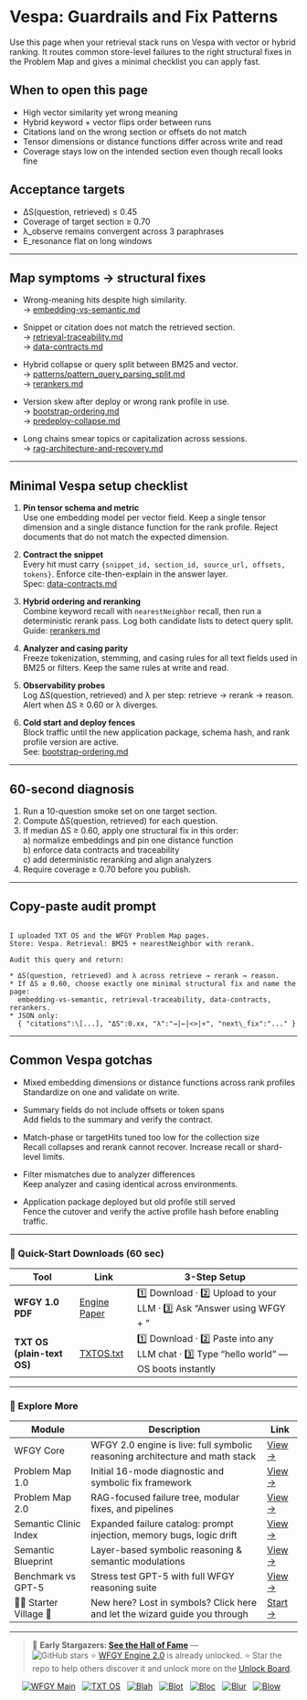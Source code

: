 # Vespa: Guardrails and Fix Patterns

Use this page when your retrieval stack runs on Vespa with vector or hybrid ranking. It routes common store-level failures to the right structural fixes in the Problem Map and gives a minimal checklist you can apply fast.

## When to open this page

- High vector similarity yet wrong meaning  
- Hybrid keyword + vector flips order between runs  
- Citations land on the wrong section or offsets do not match  
- Tensor dimensions or distance functions differ across write and read  
- Coverage stays low on the intended section even though recall looks fine

## Acceptance targets

- ΔS(question, retrieved) ≤ 0.45  
- Coverage of target section ≥ 0.70  
- λ_observe remains convergent across 3 paraphrases  
- E_resonance flat on long windows

---

## Map symptoms → structural fixes

- Wrong-meaning hits despite high similarity.  
  → [embedding-vs-semantic.md](https://github.com/onestardao/WFGY/blob/main/ProblemMap/embedding-vs-semantic.md)

- Snippet or citation does not match the retrieved section.  
  → [retrieval-traceability.md](https://github.com/onestardao/WFGY/blob/main/ProblemMap/retrieval-traceability.md)  
  → [data-contracts.md](https://github.com/onestardao/WFGY/blob/main/ProblemMap/data-contracts.md)

- Hybrid collapse or query split between BM25 and vector.  
  → [patterns/pattern_query_parsing_split.md](https://github.com/onestardao/WFGY/blob/main/ProblemMap/patterns/pattern_query_parsing_split.md)  
  → [rerankers.md](https://github.com/onestardao/WFGY/blob/main/ProblemMap/rerankers.md)

- Version skew after deploy or wrong rank profile in use.  
  → [bootstrap-ordering.md](https://github.com/onestardao/WFGY/blob/main/ProblemMap/bootstrap-ordering.md)  
  → [predeploy-collapse.md](https://github.com/onestardao/WFGY/blob/main/ProblemMap/predeploy-collapse.md)

- Long chains smear topics or capitalization across sessions.  
  → [rag-architecture-and-recovery.md](https://github.com/onestardao/WFGY/blob/main/ProblemMap/rag-architecture-and-recovery.md)

---

## Minimal Vespa setup checklist

1) **Pin tensor schema and metric**  
   Use one embedding model per vector field. Keep a single tensor dimension and a single distance function for the rank profile. Reject documents that do not match the expected dimension.

2) **Contract the snippet**  
   Every hit must carry `{snippet_id, section_id, source_url, offsets, tokens}`. Enforce cite-then-explain in the answer layer.  
   Spec: [data-contracts.md](https://github.com/onestardao/WFGY/blob/main/ProblemMap/data-contracts.md)

3) **Hybrid ordering and reranking**  
   Combine keyword recall with `nearestNeighbor` recall, then run a deterministic rerank pass. Log both candidate lists to detect query split.  
   Guide: [rerankers.md](https://github.com/onestardao/WFGY/blob/main/ProblemMap/rerankers.md)

4) **Analyzer and casing parity**  
   Freeze tokenization, stemming, and casing rules for all text fields used in BM25 or filters. Keep the same rules at write and read.

5) **Observability probes**  
   Log ΔS(question, retrieved) and λ per step: retrieve → rerank → reason. Alert when ΔS ≥ 0.60 or λ diverges.

6) **Cold start and deploy fences**  
   Block traffic until the new application package, schema hash, and rank profile version are active.  
   See: [bootstrap-ordering.md](https://github.com/onestardao/WFGY/blob/main/ProblemMap/bootstrap-ordering.md)

---

## 60-second diagnosis

1) Run a 10-question smoke set on one target section.  
2) Compute ΔS(question, retrieved) for each question.  
3) If median ΔS ≥ 0.60, apply one structural fix in this order:  
   a) normalize embeddings and pin one distance function  
   b) enforce data contracts and traceability  
   c) add deterministic reranking and align analyzers  
4) Require coverage ≥ 0.70 before you publish.

---

## Copy-paste audit prompt

```

I uploaded TXT OS and the WFGY Problem Map pages.
Store: Vespa. Retrieval: BM25 + nearestNeighbor with rerank.

Audit this query and return:

* ΔS(question, retrieved) and λ across retrieve → rerank → reason.
* If ΔS ≥ 0.60, choose exactly one minimal structural fix and name the page:
  embedding-vs-semantic, retrieval-traceability, data-contracts, rerankers.
* JSON only:
  { "citations":\[...], "ΔS":0.xx, "λ":"→|←|<>|×", "next\_fix":"..." }

```

---

## Common Vespa gotchas

- Mixed embedding dimensions or distance functions across rank profiles  
  Standardize on one and validate on write.

- Summary fields do not include offsets or token spans  
  Add fields to the summary and verify the contract.

- Match-phase or targetHits tuned too low for the collection size  
  Recall collapses and rerank cannot recover. Increase recall or shard-level limits.

- Filter mismatches due to analyzer differences  
  Keep analyzer and casing identical across environments.

- Application package deployed but old profile still served  
  Fence the cutover and verify the active profile hash before enabling traffic.

---

### 🔗 Quick-Start Downloads (60 sec)

| Tool | Link | 3-Step Setup |
|------|------|--------------|
| **WFGY 1.0 PDF** | [Engine Paper](https://github.com/onestardao/WFGY/blob/main/I_am_not_lizardman/WFGY_All_Principles_Return_to_One_v1.0_PSBigBig_Public.pdf) | 1️⃣ Download · 2️⃣ Upload to your LLM · 3️⃣ Ask “Answer using WFGY + <your question>” |
| **TXT OS (plain-text OS)** | [TXTOS.txt](https://github.com/onestardao/WFGY/blob/main/OS/TXTOS.txt) | 1️⃣ Download · 2️⃣ Paste into any LLM chat · 3️⃣ Type “hello world” — OS boots instantly |

---

### 🧭 Explore More

| Module                | Description                                              | Link     |
|-----------------------|----------------------------------------------------------|----------|
| WFGY Core             | WFGY 2.0 engine is live: full symbolic reasoning architecture and math stack | [View →](https://github.com/onestardao/WFGY/tree/main/core/README.md) |
| Problem Map 1.0       | Initial 16-mode diagnostic and symbolic fix framework    | [View →](https://github.com/onestardao/WFGY/tree/main/ProblemMap/README.md) |
| Problem Map 2.0       | RAG-focused failure tree, modular fixes, and pipelines   | [View →](https://github.com/onestardao/WFGY/blob/main/ProblemMap/rag-architecture-and-recovery.md) |
| Semantic Clinic Index | Expanded failure catalog: prompt injection, memory bugs, logic drift | [View →](https://github.com/onestardao/WFGY/blob/main/ProblemMap/SemanticClinicIndex.md) |
| Semantic Blueprint    | Layer-based symbolic reasoning & semantic modulations   | [View →](https://github.com/onestardao/WFGY/tree/main/SemanticBlueprint/README.md) |
| Benchmark vs GPT-5    | Stress test GPT-5 with full WFGY reasoning suite         | [View →](https://github.com/onestardao/WFGY/tree/main/benchmarks/benchmark-vs-gpt5/README.md) |
| 🧙‍♂️ Starter Village 🏡 | New here? Lost in symbols? Click here and let the wizard guide you through | [Start →](https://github.com/onestardao/WFGY/blob/main/StarterVillage/README.md) |

---

> 👑 **Early Stargazers: [See the Hall of Fame](https://github.com/onestardao/WFGY/tree/main/stargazers)** —  
> <img src="https://img.shields.io/github/stars/onestardao/WFGY?style=social" alt="GitHub stars"> ⭐ [WFGY Engine 2.0](https://github.com/onestardao/WFGY/blob/main/core/README.md) is already unlocked. ⭐ Star the repo to help others discover it and unlock more on the [Unlock Board](https://github.com/onestardao/WFGY/blob/main/STAR_UNLOCKS.md).

<div align="center">

[![WFGY Main](https://img.shields.io/badge/WFGY-Main-red?style=flat-square)](https://github.com/onestardao/WFGY)
&nbsp;
[![TXT OS](https://img.shields.io/badge/TXT%20OS-Reasoning%20OS-orange?style=flat-square)](https://github.com/onestardao/WFGY/tree/main/OS)
&nbsp;
[![Blah](https://img.shields.io/badge/Blah-Semantic%20Embed-yellow?style=flat-square)](https://github.com/onestardao/WFGY/tree/main/OS/BlahBlahBlah)
&nbsp;
[![Blot](https://img.shields.io/badge/Blot-Persona%20Core-green?style=flat-square)](https://github.com/onestardao/WFGY/tree/main/OS/BlotBlotBlot)
&nbsp;
[![Bloc](https://img.shields.io/badge/Bloc-Reasoning%20Compiler-blue?style=flat-square)](https://github.com/onestardao/WFGY/tree/main/OS/BlocBlocBloc)
&nbsp;
[![Blur](https://img.shields.io/badge/Blur-Text2Image%20Engine-navy?style=flat-square)](https://github.com/onestardao/WFGY/tree/main/OS/BlurBlurBlur)
&nbsp;
[![Blow](https://img.shields.io/badge/Blow-Game%20Logic-purple?style=flat-square)](https://github.com/onestardao/WFGY/tree/main/OS/BlowBlowBlow)
&nbsp;
</div>
